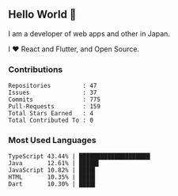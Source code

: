 ## Hello World 👋

I am a developer of web apps and other in Japan.

I ❤️ React and Flutter, and Open Source.

### Contributions

    Repositories         : 47
    Issues               : 37
    Commits              : 775
    Pull-Requests        : 159
    Total Stars Earned   : 4
    Total Contributed To : 0

### Most Used Languages

    TypeScript 43.44% | ████████████████████
    Java       12.61% | █████▌
    JavaScript 10.82% | ████▌
    HTML       10.35% | ████▌
    Dart       10.30% | ████▌
